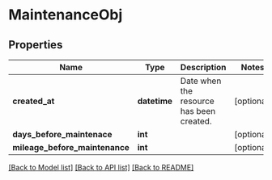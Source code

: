 # MaintenanceObj

## Properties
Name | Type | Description | Notes
------------ | ------------- | ------------- | -------------
**created_at** | **datetime** | Date when the resource has been created. | [optional] 
**days_before_maintenace** | **int** |  | [optional] 
**mileage_before_maintenance** | **int** |  | [optional] 

[[Back to Model list]](../../README.md#documentation-for-models) [[Back to API list]](../../README.md#documentation-for-api-endpoints) [[Back to README]](../../README.md)


